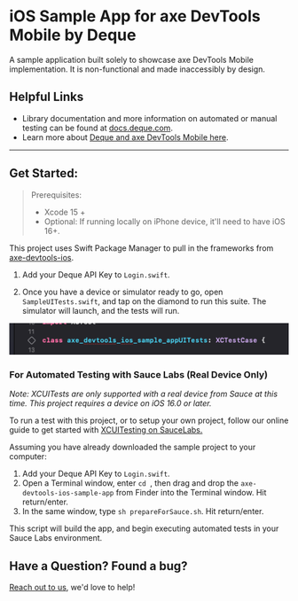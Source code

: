 # iOS Sample App for axe DevTools Mobile by Deque

A sample application built solely to showcase axe DevTools Mobile implementation. It is non-functional and made inaccessibly by design.

<!-- Get started with a [free trial today](https://axe.dequelabs.com/signup?product=axe-devtools-mobile&redirect_uri=https://axe.dequelabs.com/axe-devtools-mobile/get-started).-->

## Helpful Links
- Library documentation and more information on automated or manual testing can be found at [docs.deque.com](https://docs.deque.com/devtools-mobile/).
- Learn more about [Deque and axe DevTools Mobile here](https://www.deque.com/).

------

## Get Started:

> Prerequisites:
> - Xcode 15 +
> - Optional: If running locally on iPhone device, it'll need to have iOS 16+.

This project uses Swift Package Manager to pull in the frameworks from [axe-devtools-ios](https://github.com/dequelabs/axe-devtools-ios/).

1. Add your Deque API Key to `Login.swift`.

2. Once you have a device or simulator ready to go, open `SampleUITests.swift`, and tap on the diamond to run this suite. The simulator will launch, and the tests will run.

<img src="doc_img/UITests.png" alt="Shows the click area for running the UI test."/>

### For Automated Testing with Sauce Labs (Real Device Only)

_Note: XCUITests are only supported with a real device from Sauce at this time. This project requires a device on iOS 16.0 or later._

To run a test with this project, or to setup your own project, follow our online guide to get started with [XCUITesting on SauceLabs.](https://docs.deque.com/devtools-mobile/ios-example-sauce-labs-xcui)

Assuming you have already downloaded the sample project to your computer:
1. Add your Deque API Key to `Login.swift`.
2. Open a Terminal window, enter `cd `, then drag and drop the `axe-devtools-ios-sample-app` from Finder into the Terminal window. Hit return/enter.
3. In the same window, type `sh prepareForSauce.sh`. Hit return/enter.

This script will build the app, and begin executing automated tests in your Sauce Labs environment.

## Have a Question? Found a bug?

[Reach out to us](https://docs.deque.com/devtools-mobile/help), we'd love to help!
